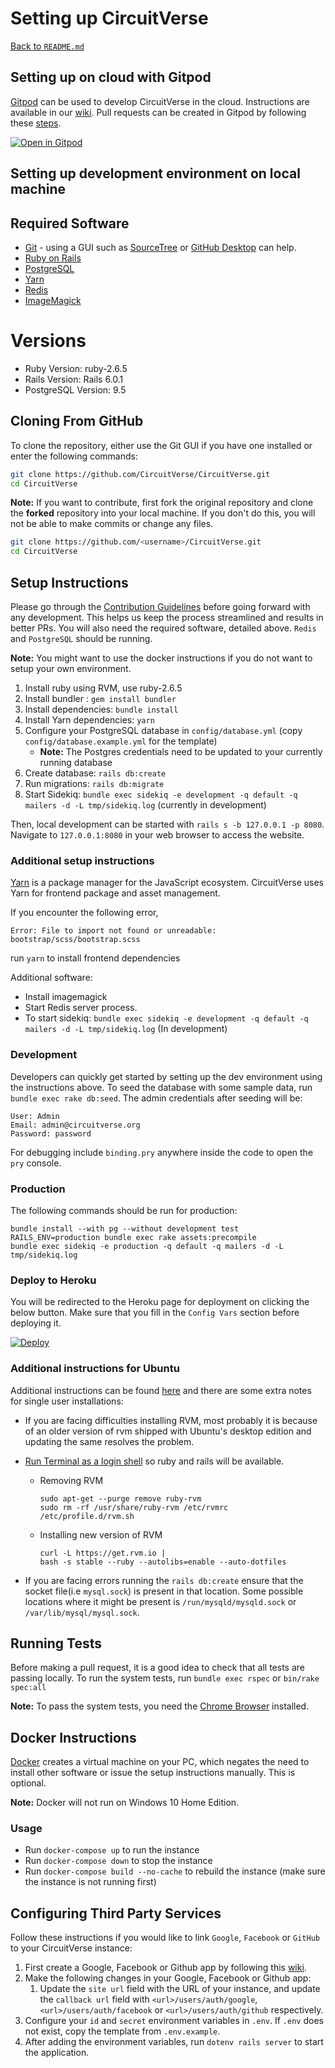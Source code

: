 # Setting up CircuitVerse

[Back to `README.md`](README.md)

## Setting up on cloud with Gitpod

[Gitpod](https://www.gitpod.io/) can be used to develop CircuitVerse in the cloud. Instructions are available in our [wiki](https://github.com/CircuitVerse/CircuitVerse/wiki/Development-on-Gitpod). Pull requests can be created in Gitpod by following these [steps](https://github.com/CircuitVerse/CircuitVerse/wiki/Pull-Requests-using-Gitpod).

[![Open in Gitpod](https://gitpod.io/button/open-in-gitpod.svg)](https://gitpod.io/#https://github.com/CircuitVerse/CircuitVerse)

## Setting up development environment on local machine

## Required Software

- [Git](https://git-scm.com/) - using a GUI such as [SourceTree](https://www.sourcetreeapp.com/) or [GitHub Desktop](https://desktop.github.com/) can help.
- [Ruby on Rails](https://rubyonrails.org/)
- [PostgreSQL](https://www.postgresql.org/)
- [Yarn](https://yarnpkg.com/)
- [Redis](https://redis.io/)
- [ImageMagick](https://imagemagick.org/)

# Versions

- Ruby Version: ruby-2.6.5
- Rails Version: Rails 6.0.1
- PostgreSQL Version: 9.5

## Cloning From GitHub

To clone the repository, either use the Git GUI if you have one installed or enter the following commands:

```sh
git clone https://github.com/CircuitVerse/CircuitVerse.git
cd CircuitVerse
```

**Note:** If you want to contribute, first fork the original repository and clone the **forked** repository into your local machine. If you don't do this, you will not be able to make commits or change any files.

```sh
git clone https://github.com/<username>/CircuitVerse.git
cd CircuitVerse
```

## Setup Instructions

Please go through the [Contribution Guidelines](CONTRIBUTING.md) before going forward with any development. This helps us keep the process streamlined and results in better PRs.
You will also need the required software, detailed above. `Redis` and `PostgreSQL` should be running.

**Note:** You might want to use the docker instructions if you do not want to setup your own environment.

1. Install ruby using RVM, use ruby-2.6.5
1. Install bundler : `gem install bundler`
1. Install dependencies: `bundle install`
1. Install Yarn dependencies: `yarn`
1. Configure your PostgreSQL database in `config/database.yml` (copy `config/database.example.yml` for the template)
   - **Note:** The Postgres credentials need to be updated to your currently running database
1. Create database: `rails db:create`
1. Run migrations: `rails db:migrate`
1. Start Sidekiq: `bundle exec sidekiq -e development -q default -q mailers -d -L tmp/sidekiq.log` (currently in development)

Then, local development can be started with `rails s -b 127.0.0.1 -p 8080`. Navigate to `127.0.0.1:8080` in your web browser to access the website.

### Additional setup instructions

[Yarn](https://yarnpkg.com/lang/en/) is a package manager for the JavaScript ecosystem.
CircuitVerse uses Yarn for frontend package and asset management.

If you encounter the following error,

```
Error: File to import not found or unreadable: bootstrap/scss/bootstrap.scss
```

run `yarn` to install frontend dependencies

Additional software:

- Install imagemagick
- Start Redis server process.
- To start sidekiq: `bundle exec sidekiq -e development -q default -q mailers -d -L tmp/sidekiq.log` (In development)

### Development

Developers can quickly get started by setting up the dev environment using the instructions above. To seed the database with some sample data, run `bundle exec rake db:seed`. The admin credentials after seeding will be:

```
User: Admin
Email: admin@circuitverse.org
Password: password
```

For debugging include `binding.pry` anywhere inside the code to open the `pry` console.

### Production

The following commands should be run for production:

```
bundle install --with pg --without development test
RAILS_ENV=production bundle exec rake assets:precompile
bundle exec sidekiq -e production -q default -q mailers -d -L tmp/sidekiq.log
```

### Deploy to Heroku

You will be redirected to the Heroku page for deployment on clicking the below button.
Make sure that you fill in the `Config Vars` section before deploying it.

[![Deploy](https://www.herokucdn.com/deploy/button.svg)](https://heroku.com/deploy?template=https://github.com/CircuitVerse/CircuitVerse)

### Additional instructions for Ubuntu

Additional instructions can be found [here](https://www.howtoforge.com/tutorial/ubuntu-ruby-on-rails/) and there are some extra notes for single user installations:

- If you are facing difficulties installing RVM, most probably it is because of an older version of rvm shipped with Ubuntu's desktop edition and updating the same resolves the problem.
- [Run Terminal as a login shell](https://rvm.io/integration/gnome-terminal/) so ruby and rails will be available.

  - Removing RVM
    ```
    sudo apt-get --purge remove ruby-rvm
    sudo rm -rf /usr/share/ruby-rvm /etc/rvmrc /etc/profile.d/rvm.sh
    ```
  - Installing new version of RVM
    ```
    curl -L https://get.rvm.io |
    bash -s stable --ruby --autolibs=enable --auto-dotfiles
    ```

- If you are facing errors running the `rails db:create` ensure that the socket file(i.e `mysql.sock`) is present in that location. Some possible locations where it might be present is `/run/mysqld/mysqld.sock` or `/var/lib/mysql/mysql.sock`.

## Running Tests

Before making a pull request, it is a good idea to check that all tests are passing locally. To run the system tests, run `bundle exec rspec` or `bin/rake spec:all`

**Note:** To pass the system tests, you need the [Chrome Browser](https://www.google.com/chrome/) installed.

## Docker Instructions

[Docker](https://www.docker.com/) creates a virtual machine on your PC, which negates the need to install other software or issue the setup instructions manually. This is optional.

**Note:** Docker will not run on Windows 10 Home Edition.

### Usage

- Run `docker-compose up` to run the instance
- Run `docker-compose down` to stop the instance
- Run `docker-compose build --no-cache` to rebuild the instance (make sure the instance is not running first)

## Configuring Third Party Services

Follow these instructions if you would like to link `Google`, `Facebook` or `GitHub` to your CircuitVerse instance:

1. First create a Google, Facebook or Github app by following this [wiki](https://github.com/CircuitVerse/CircuitVerse/wiki/Create-Apps).
2. Make the following changes in your Google, Facebook or Github app:
   1. Update the `site url` field with the URL of your instance, and update the `callback url` field with `<url>/users/auth/google`, `<url>/users/auth/facebook` or `<url>/users/auth/github` respectively.
3. Configure your `id` and `secret` environment variables in `.env`. If `.env` does not exist, copy the template from `.env.example`.
4. After adding the environment variables, run `dotenv rails server` to start the application.

